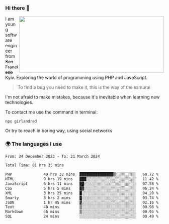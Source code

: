 ### Hi there 👋  

<img align='right' src="https://github-readme-stats.vercel.app/api?username=girlandred&count_private=true&show_icons=true&include_all_commits=true&hide_rank=true&hide_title=true&theme=buefy&card_width=300" width=460 height=180>


I am young software engineer from ~~San Francisco~~ Kyiv. Exploring the world of programming using PHP and JavaScript.


> To find a bug you need to make it, this is the way of the samurai



I'm not afraid to make mistakes, because it's inevitable when learning new technologies.

To contact me use the command in terminal:

```
npx girlandred
```

Or try to reach in boring way, using social networks


### 🌍 The languages I use

<!--START_SECTION:waka-->

```txt
From: 24 December 2023 - To: 21 March 2024

Total Time: 81 hrs 35 mins

PHP              49 hrs 32 mins  ███████████████▒░░░░░░░░░   60.72 %
HTML             9 hrs 19 mins   ███░░░░░░░░░░░░░░░░░░░░░░   11.42 %
JavaScript       6 hrs 11 mins   ██░░░░░░░░░░░░░░░░░░░░░░░   07.58 %
CSS              5 hrs 5 mins    █▓░░░░░░░░░░░░░░░░░░░░░░░   06.24 %
XML              3 hrs 25 mins   █░░░░░░░░░░░░░░░░░░░░░░░░   04.20 %
Smarty           3 hrs 2 mins    █░░░░░░░░░░░░░░░░░░░░░░░░   03.74 %
JSON             1 hr 45 mins    ▓░░░░░░░░░░░░░░░░░░░░░░░░   02.16 %
Text             48 mins         ▒░░░░░░░░░░░░░░░░░░░░░░░░   00.98 %
Markdown         46 mins         ▒░░░░░░░░░░░░░░░░░░░░░░░░   00.95 %
SQL              24 mins         ░░░░░░░░░░░░░░░░░░░░░░░░░   00.49 %
```

<!--END_SECTION:waka-->
